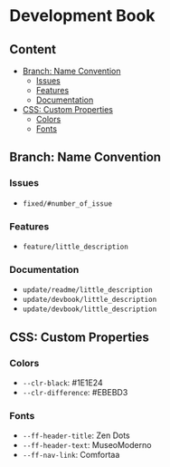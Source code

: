 # Development Book

## **Content**
- [Branch: Name Convention](#branch-name-convention)
  - [Issues](#issues)
  - [Features](#features)
  - [Documentation](#documentation)
- [CSS: Custom Properties](#css-custom-properties)
  - [Colors](#colors)
  - [Fonts](#fonts)

## **Branch: Name Convention**
### **Issues**
  - `fixed/#number_of_issue`

### **Features**
  - `feature/little_description`

### **Documentation**
  - `update/readme/little_description`
  - `update/devbook/little_description`
  - `update/devbook/little_description`

## **CSS: Custom Properties**
### **Colors**
  - `--clr-black`: #1E1E24
  - `--clr-difference`: #EBEBD3

### **Fonts**
  - `--ff-header-title`: Zen Dots
  - `--ff-header-text`: MuseoModerno
  - `--ff-nav-link`: Comfortaa